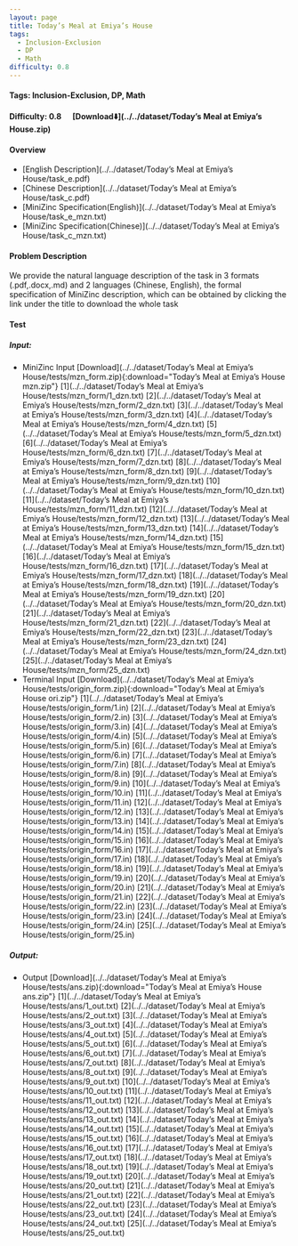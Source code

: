 ```yaml
---
layout: page
title: Today’s Meal at Emiya’s House
tags:
  - Inclusion-Exclusion
  - DP
  - Math
difficulty: 0.8
---
```


#### Tags: Inclusion-Exclusion, DP, Math
#### Difficulty: 0.8 &nbsp;&nbsp;&nbsp;&nbsp; [Download⬇️](../../dataset/Today’s Meal at Emiya’s House.zip)
#### Overview
- [English Description](../../dataset/Today’s Meal at Emiya’s House/task_e.pdf)
- [Chinese Description](../../dataset/Today’s Meal at Emiya’s House/task_c.pdf)
- [MiniZinc Specification(English)](../../dataset/Today’s Meal at Emiya’s House/task_e_mzn.txt)
- [MiniZinc Specification(Chinese)](../../dataset/Today’s Meal at Emiya’s House/task_c_mzn.txt)

#### Problem Description
We provide the natural language description of the task in 3 formats (.pdf,.docx,.md) and 2 languages (Chinese, English), the formal specification of MiniZinc description, which can be obtained by clicking the link under the title to download the whole task
#### Test
##### Input:
- MiniZinc Input [Download](../../dataset/Today’s Meal at Emiya’s House/tests/mzn_form.zip){:download="Today’s Meal at Emiya’s House mzn.zip"} [1](../../dataset/Today’s Meal at Emiya’s House/tests/mzn_form/1_dzn.txt) [2](../../dataset/Today’s Meal at Emiya’s House/tests/mzn_form/2_dzn.txt) [3](../../dataset/Today’s Meal at Emiya’s House/tests/mzn_form/3_dzn.txt) [4](../../dataset/Today’s Meal at Emiya’s House/tests/mzn_form/4_dzn.txt) [5](../../dataset/Today’s Meal at Emiya’s House/tests/mzn_form/5_dzn.txt) [6](../../dataset/Today’s Meal at Emiya’s House/tests/mzn_form/6_dzn.txt) [7](../../dataset/Today’s Meal at Emiya’s House/tests/mzn_form/7_dzn.txt) [8](../../dataset/Today’s Meal at Emiya’s House/tests/mzn_form/8_dzn.txt) [9](../../dataset/Today’s Meal at Emiya’s House/tests/mzn_form/9_dzn.txt) [10](../../dataset/Today’s Meal at Emiya’s House/tests/mzn_form/10_dzn.txt) [11](../../dataset/Today’s Meal at Emiya’s House/tests/mzn_form/11_dzn.txt) [12](../../dataset/Today’s Meal at Emiya’s House/tests/mzn_form/12_dzn.txt) [13](../../dataset/Today’s Meal at Emiya’s House/tests/mzn_form/13_dzn.txt) [14](../../dataset/Today’s Meal at Emiya’s House/tests/mzn_form/14_dzn.txt) [15](../../dataset/Today’s Meal at Emiya’s House/tests/mzn_form/15_dzn.txt) [16](../../dataset/Today’s Meal at Emiya’s House/tests/mzn_form/16_dzn.txt) [17](../../dataset/Today’s Meal at Emiya’s House/tests/mzn_form/17_dzn.txt) [18](../../dataset/Today’s Meal at Emiya’s House/tests/mzn_form/18_dzn.txt) [19](../../dataset/Today’s Meal at Emiya’s House/tests/mzn_form/19_dzn.txt) [20](../../dataset/Today’s Meal at Emiya’s House/tests/mzn_form/20_dzn.txt) [21](../../dataset/Today’s Meal at Emiya’s House/tests/mzn_form/21_dzn.txt) [22](../../dataset/Today’s Meal at Emiya’s House/tests/mzn_form/22_dzn.txt) [23](../../dataset/Today’s Meal at Emiya’s House/tests/mzn_form/23_dzn.txt) [24](../../dataset/Today’s Meal at Emiya’s House/tests/mzn_form/24_dzn.txt) [25](../../dataset/Today’s Meal at Emiya’s House/tests/mzn_form/25_dzn.txt) 
- Terminal Input [Download](../../dataset/Today’s Meal at Emiya’s House/tests/origin_form.zip){:download="Today’s Meal at Emiya’s House ori.zip"} [1](../../dataset/Today’s Meal at Emiya’s House/tests/origin_form/1.in) [2](../../dataset/Today’s Meal at Emiya’s House/tests/origin_form/2.in) [3](../../dataset/Today’s Meal at Emiya’s House/tests/origin_form/3.in) [4](../../dataset/Today’s Meal at Emiya’s House/tests/origin_form/4.in) [5](../../dataset/Today’s Meal at Emiya’s House/tests/origin_form/5.in) [6](../../dataset/Today’s Meal at Emiya’s House/tests/origin_form/6.in) [7](../../dataset/Today’s Meal at Emiya’s House/tests/origin_form/7.in) [8](../../dataset/Today’s Meal at Emiya’s House/tests/origin_form/8.in) [9](../../dataset/Today’s Meal at Emiya’s House/tests/origin_form/9.in) [10](../../dataset/Today’s Meal at Emiya’s House/tests/origin_form/10.in) [11](../../dataset/Today’s Meal at Emiya’s House/tests/origin_form/11.in) [12](../../dataset/Today’s Meal at Emiya’s House/tests/origin_form/12.in) [13](../../dataset/Today’s Meal at Emiya’s House/tests/origin_form/13.in) [14](../../dataset/Today’s Meal at Emiya’s House/tests/origin_form/14.in) [15](../../dataset/Today’s Meal at Emiya’s House/tests/origin_form/15.in) [16](../../dataset/Today’s Meal at Emiya’s House/tests/origin_form/16.in) [17](../../dataset/Today’s Meal at Emiya’s House/tests/origin_form/17.in) [18](../../dataset/Today’s Meal at Emiya’s House/tests/origin_form/18.in) [19](../../dataset/Today’s Meal at Emiya’s House/tests/origin_form/19.in) [20](../../dataset/Today’s Meal at Emiya’s House/tests/origin_form/20.in) [21](../../dataset/Today’s Meal at Emiya’s House/tests/origin_form/21.in) [22](../../dataset/Today’s Meal at Emiya’s House/tests/origin_form/22.in) [23](../../dataset/Today’s Meal at Emiya’s House/tests/origin_form/23.in) [24](../../dataset/Today’s Meal at Emiya’s House/tests/origin_form/24.in) [25](../../dataset/Today’s Meal at Emiya’s House/tests/origin_form/25.in) 

##### Output:
- Output [Download](../../dataset/Today’s Meal at Emiya’s House/tests/ans.zip){:download="Today’s Meal at Emiya’s House ans.zip"} [1](../../dataset/Today’s Meal at Emiya’s House/tests/ans/1_out.txt) [2](../../dataset/Today’s Meal at Emiya’s House/tests/ans/2_out.txt) [3](../../dataset/Today’s Meal at Emiya’s House/tests/ans/3_out.txt) [4](../../dataset/Today’s Meal at Emiya’s House/tests/ans/4_out.txt) [5](../../dataset/Today’s Meal at Emiya’s House/tests/ans/5_out.txt) [6](../../dataset/Today’s Meal at Emiya’s House/tests/ans/6_out.txt) [7](../../dataset/Today’s Meal at Emiya’s House/tests/ans/7_out.txt) [8](../../dataset/Today’s Meal at Emiya’s House/tests/ans/8_out.txt) [9](../../dataset/Today’s Meal at Emiya’s House/tests/ans/9_out.txt) [10](../../dataset/Today’s Meal at Emiya’s House/tests/ans/10_out.txt) [11](../../dataset/Today’s Meal at Emiya’s House/tests/ans/11_out.txt) [12](../../dataset/Today’s Meal at Emiya’s House/tests/ans/12_out.txt) [13](../../dataset/Today’s Meal at Emiya’s House/tests/ans/13_out.txt) [14](../../dataset/Today’s Meal at Emiya’s House/tests/ans/14_out.txt) [15](../../dataset/Today’s Meal at Emiya’s House/tests/ans/15_out.txt) [16](../../dataset/Today’s Meal at Emiya’s House/tests/ans/16_out.txt) [17](../../dataset/Today’s Meal at Emiya’s House/tests/ans/17_out.txt) [18](../../dataset/Today’s Meal at Emiya’s House/tests/ans/18_out.txt) [19](../../dataset/Today’s Meal at Emiya’s House/tests/ans/19_out.txt) [20](../../dataset/Today’s Meal at Emiya’s House/tests/ans/20_out.txt) [21](../../dataset/Today’s Meal at Emiya’s House/tests/ans/21_out.txt) [22](../../dataset/Today’s Meal at Emiya’s House/tests/ans/22_out.txt) [23](../../dataset/Today’s Meal at Emiya’s House/tests/ans/23_out.txt) [24](../../dataset/Today’s Meal at Emiya’s House/tests/ans/24_out.txt) [25](../../dataset/Today’s Meal at Emiya’s House/tests/ans/25_out.txt) 

